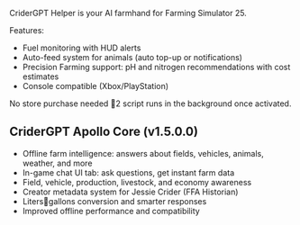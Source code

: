CriderGPT Helper is your AI farmhand for Farming Simulator 25.  

Features:  
- Fuel monitoring with HUD alerts  
- Auto-feed system for animals (auto top-up or notifications)  
- Precision Farming support: pH and nitrogen recommendations with cost estimates  
- Console compatible (Xbox/PlayStation)  

No store purchase needed 2 script runs in the background once activated.  

## CriderGPT Apollo Core (v1.5.0.0)
- Offline farm intelligence: answers about fields, vehicles, animals, weather, and more
- In-game chat UI tab: ask questions, get instant farm data
- Field, vehicle, production, livestock, and economy awareness
- Creator metadata system for Jessie Crider (FFA Historian)
- Litersgallons conversion and smarter responses
- Improved offline performance and compatibility

